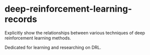 # deep-reinforcement-learning-records

Explicitly show the relationships between various techniques of deep reinforcement learning methods.

Dedicated for learning and researching on DRL.
